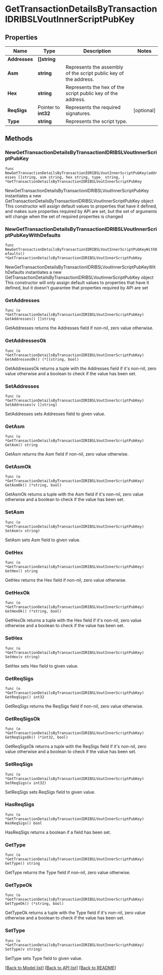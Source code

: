# GetTransactionDetailsByTransactionIDRIBSLVoutInnerScriptPubKey

## Properties

Name | Type | Description | Notes
------------ | ------------- | ------------- | -------------
**Addresses** | **[]string** |  | 
**Asm** | **string** | Represents the assembly of the script public key of the address. | 
**Hex** | **string** | Represents the hex of the script public key of the address. | 
**ReqSigs** | Pointer to **int32** | Represents the required signatures. | [optional] 
**Type** | **string** | Represents the script type. | 

## Methods

### NewGetTransactionDetailsByTransactionIDRIBSLVoutInnerScriptPubKey

`func NewGetTransactionDetailsByTransactionIDRIBSLVoutInnerScriptPubKey(addresses []string, asm string, hex string, type_ string, ) *GetTransactionDetailsByTransactionIDRIBSLVoutInnerScriptPubKey`

NewGetTransactionDetailsByTransactionIDRIBSLVoutInnerScriptPubKey instantiates a new GetTransactionDetailsByTransactionIDRIBSLVoutInnerScriptPubKey object
This constructor will assign default values to properties that have it defined,
and makes sure properties required by API are set, but the set of arguments
will change when the set of required properties is changed

### NewGetTransactionDetailsByTransactionIDRIBSLVoutInnerScriptPubKeyWithDefaults

`func NewGetTransactionDetailsByTransactionIDRIBSLVoutInnerScriptPubKeyWithDefaults() *GetTransactionDetailsByTransactionIDRIBSLVoutInnerScriptPubKey`

NewGetTransactionDetailsByTransactionIDRIBSLVoutInnerScriptPubKeyWithDefaults instantiates a new GetTransactionDetailsByTransactionIDRIBSLVoutInnerScriptPubKey object
This constructor will only assign default values to properties that have it defined,
but it doesn't guarantee that properties required by API are set

### GetAddresses

`func (o *GetTransactionDetailsByTransactionIDRIBSLVoutInnerScriptPubKey) GetAddresses() []string`

GetAddresses returns the Addresses field if non-nil, zero value otherwise.

### GetAddressesOk

`func (o *GetTransactionDetailsByTransactionIDRIBSLVoutInnerScriptPubKey) GetAddressesOk() (*[]string, bool)`

GetAddressesOk returns a tuple with the Addresses field if it's non-nil, zero value otherwise
and a boolean to check if the value has been set.

### SetAddresses

`func (o *GetTransactionDetailsByTransactionIDRIBSLVoutInnerScriptPubKey) SetAddresses(v []string)`

SetAddresses sets Addresses field to given value.


### GetAsm

`func (o *GetTransactionDetailsByTransactionIDRIBSLVoutInnerScriptPubKey) GetAsm() string`

GetAsm returns the Asm field if non-nil, zero value otherwise.

### GetAsmOk

`func (o *GetTransactionDetailsByTransactionIDRIBSLVoutInnerScriptPubKey) GetAsmOk() (*string, bool)`

GetAsmOk returns a tuple with the Asm field if it's non-nil, zero value otherwise
and a boolean to check if the value has been set.

### SetAsm

`func (o *GetTransactionDetailsByTransactionIDRIBSLVoutInnerScriptPubKey) SetAsm(v string)`

SetAsm sets Asm field to given value.


### GetHex

`func (o *GetTransactionDetailsByTransactionIDRIBSLVoutInnerScriptPubKey) GetHex() string`

GetHex returns the Hex field if non-nil, zero value otherwise.

### GetHexOk

`func (o *GetTransactionDetailsByTransactionIDRIBSLVoutInnerScriptPubKey) GetHexOk() (*string, bool)`

GetHexOk returns a tuple with the Hex field if it's non-nil, zero value otherwise
and a boolean to check if the value has been set.

### SetHex

`func (o *GetTransactionDetailsByTransactionIDRIBSLVoutInnerScriptPubKey) SetHex(v string)`

SetHex sets Hex field to given value.


### GetReqSigs

`func (o *GetTransactionDetailsByTransactionIDRIBSLVoutInnerScriptPubKey) GetReqSigs() int32`

GetReqSigs returns the ReqSigs field if non-nil, zero value otherwise.

### GetReqSigsOk

`func (o *GetTransactionDetailsByTransactionIDRIBSLVoutInnerScriptPubKey) GetReqSigsOk() (*int32, bool)`

GetReqSigsOk returns a tuple with the ReqSigs field if it's non-nil, zero value otherwise
and a boolean to check if the value has been set.

### SetReqSigs

`func (o *GetTransactionDetailsByTransactionIDRIBSLVoutInnerScriptPubKey) SetReqSigs(v int32)`

SetReqSigs sets ReqSigs field to given value.

### HasReqSigs

`func (o *GetTransactionDetailsByTransactionIDRIBSLVoutInnerScriptPubKey) HasReqSigs() bool`

HasReqSigs returns a boolean if a field has been set.

### GetType

`func (o *GetTransactionDetailsByTransactionIDRIBSLVoutInnerScriptPubKey) GetType() string`

GetType returns the Type field if non-nil, zero value otherwise.

### GetTypeOk

`func (o *GetTransactionDetailsByTransactionIDRIBSLVoutInnerScriptPubKey) GetTypeOk() (*string, bool)`

GetTypeOk returns a tuple with the Type field if it's non-nil, zero value otherwise
and a boolean to check if the value has been set.

### SetType

`func (o *GetTransactionDetailsByTransactionIDRIBSLVoutInnerScriptPubKey) SetType(v string)`

SetType sets Type field to given value.



[[Back to Model list]](../README.md#documentation-for-models) [[Back to API list]](../README.md#documentation-for-api-endpoints) [[Back to README]](../README.md)


